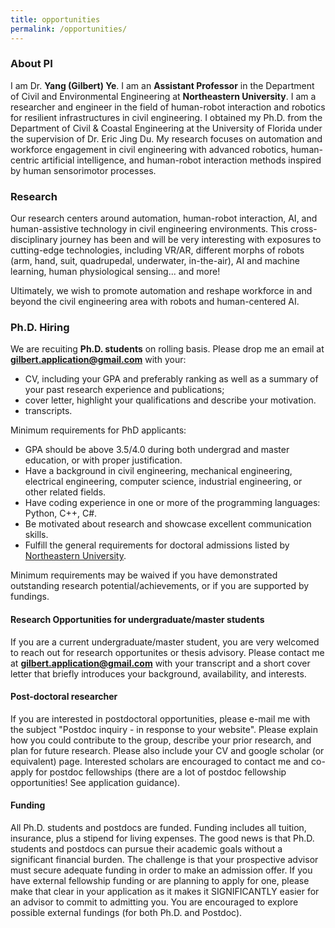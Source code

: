 ```yaml
---
title: opportunities
permalink: /opportunities/
---
```


### About PI
I am Dr. **Yang (Gilbert) Ye**. I am an **Assistant Professor** in the Department of Civil and Environmental Engineering at **Northeastern University**. I am a researcher and engineer in the field of human-robot interaction and robotics for resilient infrastructures in civil engineering. 
I obtained my Ph.D. from the Department of Civil & Coastal Engineering at the University of Florida under the supervision of Dr. Eric Jing Du. My research focuses on automation and workforce engagement in civil engineering with advanced robotics, 
human-centric artificial intelligence, and human-robot interaction methods inspired by human sensorimotor processes. 

### Research
Our research centers around automation, human-robot interaction, AI, and human-assistive technology in civil engineering environments. 
This cross-disciplinary journey has been and will be very interesting with exposures to cutting-edge technologies, 
including VR/AR, different morphs of robots (arm, hand, suit, quadrupedal, underwater, in-the-air), AI and machine learning, human physiological sensing... and more!

Ultimately, we wish to promote automation and reshape workforce in and beyond the civil engineering area with robots and human-centered AI. 


### Ph.D. Hiring
We are recuiting **Ph.D. students** on rolling basis. Please drop me an email at **gilbert.application@gmail.com** with your:
- CV, including your GPA and preferably ranking as well as a summary of your past research experience and publications;
- cover letter, highlight your qualifications and describe your motivation. 
- transcripts.

Minimum requirements for PhD applicants:
- GPA should be above 3.5/4.0 during both undergrad and master education, or with proper justification. 
- Have a background in civil engineering, mechanical engineering, electrical engineering, computer science, industrial engineering, or other related fields. 
- Have coding experience in one or more of the programming languages: Python, C++, C#. 
- Be motivated about research and showcase excellent communication skills.
- Fulfill the general requirements for doctoral admissions listed by [Northeastern University](https://coe.northeastern.edu/academics-experiential-learning/graduate-school-of-engineering/graduate-admissions/).

Minimum requirements may be waived if you have demonstrated outstanding research potential/achievements, or if you are supported by fundings. 

#### Research Opportunities for undergraduate/master students
If you are a current undergraduate/master student, you are very welcomed to reach out for research opportunites or thesis advisory. 
Please contact me at **gilbert.application@gmail.com** with your transcript and a short cover letter that briefly introduces your background, availability, and interests.

#### Post-doctoral researcher
If you are interested in postdoctoral opportunities, please e-mail me with the subject "Postdoc inquiry - in response to your website". Please explain how you could contribute to the group, describe your prior research, and plan for future research. Please also include your CV and google scholar (or equivalent) page.
Interested scholars are encouraged to contact me and co-apply for postdoc fellowships (there are a lot of postdoc fellowship opportunities! See application guidance).

#### Funding
All Ph.D. students and postdocs are funded. Funding includes all tuition, insurance, plus a stipend for living expenses. 
The good news is that Ph.D. students and postdocs can pursue their academic goals without a significant financial burden. 
The challenge is that your prospective advisor must secure adequate funding in order to make an admission offer. 
If you have external fellowship funding or are planning to apply for one, please make that clear in your application as it makes it SIGNIFICANTLY easier for an advisor to commit to admitting you. 
You are encouraged to explore possible external fundings (for both Ph.D. and Postdoc).